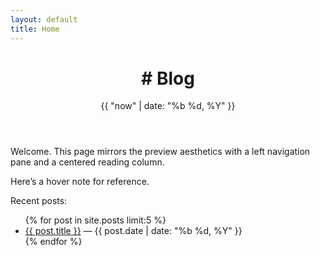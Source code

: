 ```yaml
---
layout: default
title: Home
---
```

<header class="post-header">
  <h1 class="post-title"># Blog</h1>
  <div class="post-date">{{ "now" | date: "%b %d, %Y" }}</div>
</header>
<section class="post-content">
  <p>Welcome. This page mirrors the preview aesthetics with a left navigation pane and a centered reading column.</p>
  <p>Here’s a <span class="note-link" data-note="Hover notes follow your cursor.">hover note</span> for reference.</p>
  <p>Recent posts:</p>
  <ul>
    {% for post in site.posts limit:5 %}
      <li><a href="{{ post.url | relative_url }}">{{ post.title }}</a> <span class="post-date">— {{ post.date | date: "%b %d, %Y" }}</span></li>
    {% endfor %}
  </ul>
</section>

